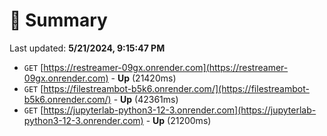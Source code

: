 # 📖 Summary
Last updated: **5/21/2024, 9:15:47 PM**

- `GET` [https://restreamer-09gx.onrender.com](https://restreamer-09gx.onrender.com) - **Up** (21420ms)
- `GET` [https://filestreambot-b5k6.onrender.com/](https://filestreambot-b5k6.onrender.com/) - **Up** (42361ms)
- `GET` [https://jupyterlab-python3-12-3.onrender.com](https://jupyterlab-python3-12-3.onrender.com) - **Up** (21200ms)
